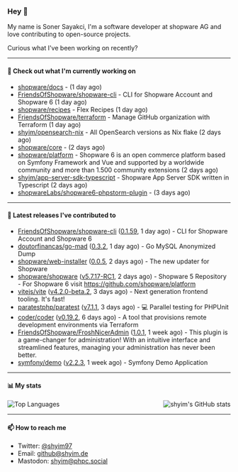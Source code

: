 ### Hey 👋

My name is Soner Sayakci, I'm a software developer at shopware AG and love contributing to open-source projects.

Curious what I've been working on recently?

---

#### 👷 Check out what I'm currently working on

- [shopware/docs](https://github.com/shopware/docs) -  (1 day ago)
- [FriendsOfShopware/shopware-cli](https://github.com/FriendsOfShopware/shopware-cli) - CLI for Shopware Account and Shopware 6 (1 day ago)
- [shopware/recipes](https://github.com/shopware/recipes) - Flex Recipes (1 day ago)
- [FriendsOfShopware/terraform](https://github.com/FriendsOfShopware/terraform) - Manage GitHub organization with Terraform (1 day ago)
- [shyim/opensearch-nix](https://github.com/shyim/opensearch-nix) - All OpenSearch versions as Nix flake (2 days ago)
- [shopware/core](https://github.com/shopware/core) -  (2 days ago)
- [shopware/platform](https://github.com/shopware/platform) - Shopware 6 is an open commerce platform based on Symfony Framework and Vue and supported by a worldwide community and more than 1.500 community extensions (2 days ago)
- [shyim/app-server-sdk-typescript](https://github.com/shyim/app-server-sdk-typescript) - Shopware App Server SDK written in Typescript (2 days ago)
- [shopwareLabs/shopware6-phpstorm-plugin](https://github.com/shopwareLabs/shopware6-phpstorm-plugin) -  (3 days ago)

---

#### 🔭 Latest releases I've contributed to

- [FriendsOfShopware/shopware-cli](https://github.com/FriendsOfShopware/shopware-cli) ([0.1.59](https://github.com/FriendsOfShopware/shopware-cli/releases/tag/0.1.59), 1 day ago) - CLI for Shopware Account and Shopware 6
- [doutorfinancas/go-mad](https://github.com/doutorfinancas/go-mad) ([0.3.2](https://github.com/doutorfinancas/go-mad/releases/tag/0.3.2), 1 day ago) - Go MySQL Anonymized Dump
- [shopware/web-installer](https://github.com/shopware/web-installer) ([0.0.5](https://github.com/shopware/web-installer/releases/tag/0.0.5), 2 days ago) - The new updater for Shopware
- [shopware/shopware](https://github.com/shopware/shopware) ([v5.7.17-RC1](https://github.com/shopware/shopware/releases/tag/v5.7.17-RC1), 2 days ago) - Shopware 5 Repository - For Shopware 6 visit https://github.com/shopware/platform
- [vitejs/vite](https://github.com/vitejs/vite) ([v4.2.0-beta.2](https://github.com/vitejs/vite/releases/tag/v4.2.0-beta.2), 3 days ago) - Next generation frontend tooling. It&#39;s fast!
- [paratestphp/paratest](https://github.com/paratestphp/paratest) ([v7.1.1](https://github.com/paratestphp/paratest/releases/tag/v7.1.1), 3 days ago) - :computer: Parallel testing for PHPUnit
- [coder/coder](https://github.com/coder/coder) ([v0.19.2](https://github.com/coder/coder/releases/tag/v0.19.2), 6 days ago) - A tool that provisions remote development environments via Terraform
- [FriendsOfShopware/FroshNicerAdmin](https://github.com/FriendsOfShopware/FroshNicerAdmin) ([1.0.1](https://github.com/FriendsOfShopware/FroshNicerAdmin/releases/tag/1.0.1), 1 week ago) - This plugin is a game-changer for administration! With an intuitive interface and streamlined features, managing your administration has never been better.
- [symfony/demo](https://github.com/symfony/demo) ([v2.2.3](https://github.com/symfony/demo/releases/tag/v2.2.3), 1 week ago) - Symfony Demo Application

---

#### 📊 My stats

<img align="right" alt="shyim's GitHub stats" src="https://github-readme-stats.vercel.app/api?username=shyim&count_private=1&show_icons=true&" />

![Top Languages](https://github-readme-stats.vercel.app/api/top-langs/?username=shyim)

---

#### 📫 How to reach me

- Twitter: [@shyim97](https://twitter.com/shyim97)
- Email: [github@shyim.de](mailto://github@shyim.de)
- Mastodon: <a rel="me" href="https://phpc.social/@shyim">shyim@phpc.social</a>
